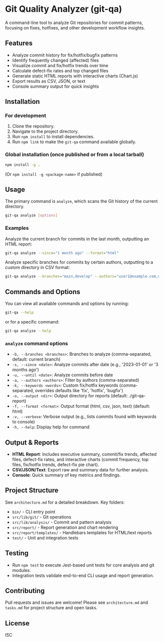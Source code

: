 # Git Quality Analyzer (git-qa)

A command-line tool to analyze Git repositories for commit patterns, focusing on fixes, hotfixes, and other development workflow insights.

## Features

- Analyze commit history for fix/hotfix/bugfix patterns
- Identify frequently changed (affected) files
- Visualize commit and fix/hotfix trends over time
- Calculate defect-fix rates and top changed files
- Generate static HTML reports with interactive charts (Chart.js)
- Export results as CSV, JSON, or text
- Console summary output for quick insights

## Installation

### For development

1. Clone the repository.
2. Navigate to the project directory.
3. Run `npm install` to install dependencies.
4. Run `npm link` to make the `git-qa` command available globally.

### Global installation (once published or from a local tarball)

```bash
npm install -g .
```

(Or `npm install -g <package-name>` if published)

## Usage

The primary command is `analyze`, which scans the Git history of the current directory.

```bash
git-qa analyze [options]
```

### Examples

Analyze the current branch for commits in the last month, outputting an HTML report:

```bash
git-qa analyze --since="1 month ago" --format="html"
```

Analyze specific branches for commits by certain authors, outputting to a custom directory in CSV format:

```bash
git-qa analyze --branches="main,develop" --authors="user1@example.com,user2" --output="./reports" --format="csv" --verbose
```

## Commands and Options

You can view all available commands and options by running:

```bash
git-qa --help
```

or for a specific command:

```bash
git-qa analyze --help
```

### `analyze` command options

- `-b, --branches <branches>`: Branches to analyze (comma-separated, default: current branch)
- `-s, --since <date>`: Analyze commits after date (e.g., '2023-01-01' or '3 months ago')
- `-u, --until <date>`: Analyze commits before date
- `-a, --authors <authors>`: Filter by authors (comma-separated)
- `-k, --keywords <words>`: Custom fix/hotfix keywords (comma-separated, overrides defaults like 'fix', 'hotfix', 'bugfix')
- `-o, --output <dir>`: Output directory for reports (default: ./git-qa-report)
- `-f, --format <format>`: Output format (html, csv, json, text) (default: html)
- `-v, --verbose`: Verbose output (e.g., lists commits found with keywords to console)
- `-h, --help`: Display help for command

## Output & Reports

- **HTML Report**: Includes executive summary, commit/fix trends, affected files, defect-fix rates, and interactive charts (commit frequency, top files, fix/hotfix trends, defect-fix pie chart).
- **CSV/JSON/Text**: Export raw and summary data for further analysis.
- **Console**: Quick summary of key metrics and findings.

## Project Structure

See `architecture.md` for a detailed breakdown. Key folders:

- `bin/` - CLI entry point
- `src/lib/git/` - Git operations
- `src/lib/analysis/` - Commit and pattern analysis
- `src/report/` - Report generation and chart rendering
- `src/report/templates/` - Handlebars templates for HTML/text reports
- `test/` - Unit and integration tests

## Testing

- Run `npm test` to execute Jest-based unit tests for core analysis and git modules.
- Integration tests validate end-to-end CLI usage and report generation.

## Contributing

Pull requests and issues are welcome! Please see `architecture.md` and `tasks.md` for project structure and open tasks.

## License

ISC

